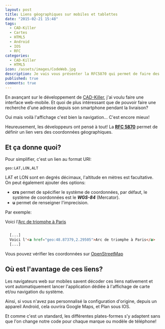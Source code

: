 ```yaml
---
layout: post
title: Liens géographiques sur mobiles et tablettes
date: "2015-02-21 15:48"
tags:
  - CAD-Killer
  - Cartes
  - HTML5
  - Android
  - IOS
  - RFC
categories:
  - CAD-Killer
  - HTML5
icon: /assets/images/CodeWeb.jpg
description: Je vais vous présenter la RFC5870 qui permet de faire des liens géographiques compris par les smartphones et avoir la possibilité faire un lien vers la fonction GPS.
published: true
comments: true
---
```


En avançant sur le développement de [CAD-Killer](/blog/2015/02/12/CAD-Killer/), j'ai voulu faire une
interface web-mobile. Et quoi de plus intéressant que de pouvoir faire une recherche
d'une adresse depuis son smartphone pendant la livraison?

<!--more-->

Oui mais voilà l'affichage c'est bien la navigation... C'est encore mieux!

Heureusement, les développeurs ont pensé à tout!
La **[RFC 5870](http://tools.ietf.org/rfc/rfc5870)** permet de définir un lien vers des coordonnées géographiques.

Et ça donne quoi?
-----------------

Pour simplifier, c'est un lien au format URI:

~~~
geo:LAT,LON,ALT
~~~

LAT et LON sont en degrés décimaux, l'altitude en mètres est facultative.
On peut également ajouter des options:
- **crs** permet de spécifier le système de coordonnées,
par défaut, le système de coordonnées est le ***WGS-84*** (Mercator).
- **u** permet de renseigner l'imprecision.

Par exemple:

Voici l'[Arc de triomphe à Paris](geo:48.87379,2.29505)

~~~html

  [...]
  Voici l'<a href="geo:48.87379,2.29505">Arc de triomphe à Paris</a>
  [...]
~~~

Vous pouvez vérifier les coordonnées sur [OpenStreetMap](http://www.openstreetmap.org/?map=19/48.87379/2.29505#map=19/48.87379/2.29505)

Où est l'avantage de ces liens?
-------------------------------

Les navigateurs web sur mobiles savent décoder ces liens nativement et vont automatiquement
lancer l'application dédiée à l'affichage de carte et/ou navigation du système.

Ainsi, si vous n'avez pas personnalisé la configuration d'origine,
depuis un appareil Android, cela ouvrira Google Maps,
et Plan sous IOS.

Et comme c'est un standard, les différentes plates-formes s'y adaptent sans que l'on
change notre code pour chaque marque ou modèle de téléphone!
